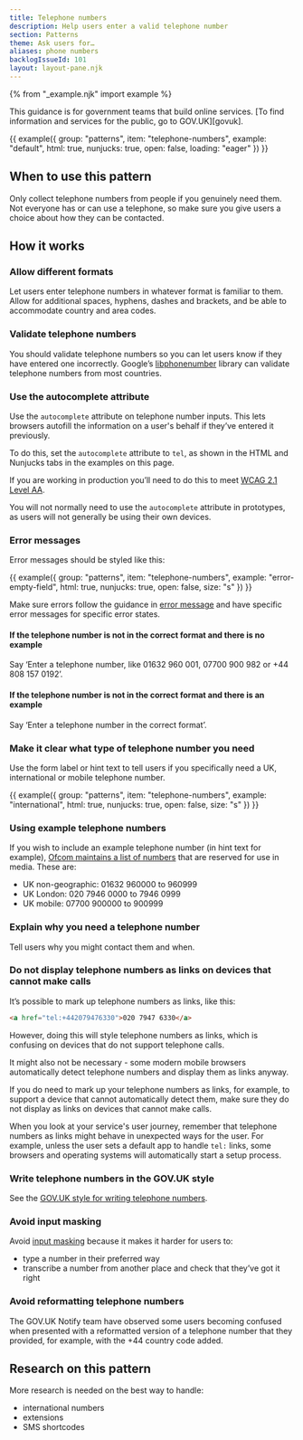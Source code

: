 ```yaml
---
title: Telephone numbers
description: Help users enter a valid telephone number
section: Patterns
theme: Ask users for…
aliases: phone numbers
backlogIssueId: 101
layout: layout-pane.njk
---
```


{% from "_example.njk" import example %}

This guidance is for government teams that build online services. [To find information and services for the public, go to GOV.UK][govuk].

{{ example({ group: "patterns", item: "telephone-numbers", example: "default", html: true, nunjucks: true, open: false, loading: "eager" }) }}

## When to use this pattern

Only collect telephone numbers from people if you genuinely need them. Not everyone has or can use a telephone, so make sure you give users a choice about how they can be contacted.

## How it works

### Allow different formats

Let users enter telephone numbers in whatever format is familiar to them. Allow for additional spaces, hyphens, dashes and brackets, and be able to accommodate country and area codes.

### Validate telephone numbers

You should validate telephone numbers so you can let users know if they have entered one incorrectly. Google’s [libphonenumber](https://github.com/googlei18n/libphonenumber) library can validate telephone numbers from most countries.

### Use the autocomplete attribute

Use the `autocomplete` attribute on telephone number inputs. This lets browsers autofill the information on a user's behalf if they’ve entered it previously.

To do this, set the `autocomplete` attribute to `tel`, as shown in the HTML and Nunjucks tabs in the examples on this page.

If you are working in production you’ll need to do this to meet [WCAG 2.1 Level AA](https://www.w3.org/WAI/WCAG21/Understanding/identify-input-purpose.html).

You will not normally need to use the `autocomplete` attribute in prototypes, as users will not generally be using their own devices.

### Error messages

Error messages should be styled like this:

{{ example({ group: "patterns", item: "telephone-numbers", example: "error-empty-field", html: true, nunjucks: true, open: false, size: "s" }) }}

Make sure errors follow the guidance in [error message](/components/error-message/) and have specific error messages for specific error states.

#### If the telephone number is not in the correct format and there is no example

Say ‘Enter a telephone number, like 01632 960 001, 07700 900 982 or +44 808 157 0192’.

#### If the telephone number is not in the correct format and there is an example

Say ‘Enter a telephone number in the correct format’.

### Make it clear what type of telephone number you need

Use the form label or hint text to tell users if you specifically need a UK, international or mobile telephone number.

{{ example({ group: "patterns", item: "telephone-numbers", example: "international", html: true, nunjucks: true, open: false, size: "s" }) }}

### Using example telephone numbers

If you wish to include an example telephone number (in hint text for example), [Ofcom maintains a list of numbers](https://www.ofcom.org.uk/phones-telecoms-and-internet/information-for-industry/numbering/numbers-for-drama) that are reserved for use in media. These are:

- UK non-geographic: 01632 960000 to 960999
- UK London: 020 7946 0000 to 7946 0999
- UK mobile: 07700 900000 to 900999

### Explain why you need a telephone number

Tell users why you might contact them and when.

### Do not display telephone numbers as links on devices that cannot make calls

It’s possible to mark up telephone numbers as links, like this:

```html
<a href="tel:+442079476330">020 7947 6330</a>
```

However, doing this will style telephone numbers as links, which is confusing on devices that do not support telephone calls.

It might also not be necessary - some modern mobile browsers automatically detect telephone numbers and display them as links anyway.

If you do need to mark up your telephone numbers as links, for example, to support a device that cannot automatically detect them, make sure they do not display as links on devices that cannot make calls.

When you look at your service's user journey, remember that telephone numbers as links might behave in unexpected ways for the user. For example, unless the user sets a default app to handle `tel:` links, some browsers and operating systems will automatically start a setup process.

### Write telephone numbers in the GOV.UK style

See the [GOV.UK style for writing telephone numbers](https://www.gov.uk/guidance/style-guide/a-to-z-of-gov-uk-style#telephone-numbers).

### Avoid input masking

Avoid [input masking](https://css-tricks.com/input-masking/) because it makes it harder for users to:

- type a number in their preferred way
- transcribe a number from another place and check that they’ve got it right

### Avoid reformatting telephone numbers

The GOV.UK Notify team have observed some users becoming confused when presented with a reformatted version of a telephone number that they provided, for example, with the +44 country code added.

## Research on this pattern

More research is needed on the best way to handle:

- international numbers
- extensions
- SMS shortcodes
